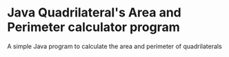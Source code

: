 # Java Quadrilateral's Area and Perimeter calculator program
A simple Java program to calculate the area and perimeter of quadrilaterals
